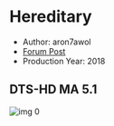 # Hereditary

* Author: aron7awol
* [Forum Post](https://www.avsforum.com/threads/bass-eq-for-filtered-movies.2995212/post-56733902)
* Production Year: 2018

## DTS-HD MA 5.1

![img 0](https://i.imgur.com/yKW6sgB.jpg)

